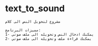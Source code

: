 # text_to_sound

```
مشروع لتحويل النص الى كلام

مميزات البرنامج:
1- يمكنك ادخال النص وتحويله الى ملف صوتي
2- يمكنك قراءة ملف وتحويله الى ملف صوتي
```
